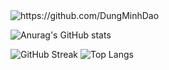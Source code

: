 <img src="https://komarev.com/ghpvc/?username=MasterPi-2124" alt="https://github.com/DungMinhDao" />

![Anurag's GitHub stats](https://github-readme-stats.vercel.app/api?username=MasterPi-2124&show_icons=true&theme=cobalt)

![GitHub Streak](http://github-readme-streak-stats.herokuapp.com?user=MasterPi-2124&theme=dark&background=000004)
![Top Langs](https://github-readme-stats.vercel.app/api/top-langs/?username=MasterPi-2124&layout=compact&theme=vision-friendly-black)
